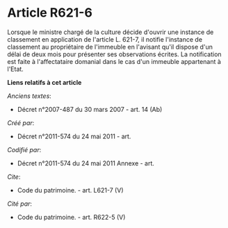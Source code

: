 # Article R621-6

Lorsque le ministre chargé de la culture décide d'ouvrir une instance de classement en application de l'article L. 621-7, il
notifie l'instance de classement au propriétaire de l'immeuble en l'avisant qu'il dispose d'un délai de deux mois pour
présenter ses observations écrites. La notification est faite à l'affectataire domanial dans le cas d'un immeuble appartenant
à l'Etat.

**Liens relatifs à cet article**

_Anciens textes_:

  - Décret n°2007-487 du 30 mars 2007 - art. 14 (Ab)

_Créé par_:

  - Décret n°2011-574 du 24 mai 2011  - art.

_Codifié par_:

  - Décret n°2011-574 du 24 mai 2011 Annexe - art.

_Cite_:

  - Code du patrimoine. - art. L621-7 (V)

_Cité par_:

  - Code du patrimoine. - art. R622-5 (V)
